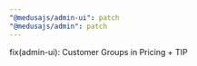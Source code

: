 ```yaml
---
"@medusajs/admin-ui": patch
"@medusajs/admin": patch
---
```


fix(admin-ui): Customer Groups in Pricing + TIP
